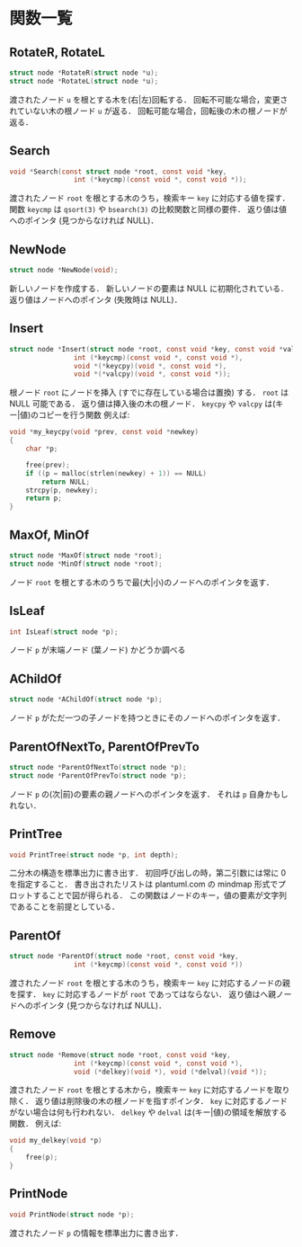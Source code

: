 # 関数一覧

## RotateR, RotateL

```c
struct node *RotateR(struct node *u);
struct node *RotateL(struct node *u);
```

渡されたノード `u` を根とする木を(右|左)回転する．
回転不可能な場合，変更されていない木の根ノード `u` が返る．
回転可能な場合，回転後の木の根ノードが返る．

## Search

```c
void *Search(const struct node *root, const void *key,
				int (*keycmp)(const void *, const void *));
```

渡されたノード `root` を根とする木のうち，検索キー `key` に対応する値を探す．
関数 `keycmp` は `qsort(3)` や `bsearch(3)` の比較関数と同様の要件．
返り値は値へのポインタ (見つからなければ NULL)．

## NewNode

```c
struct node *NewNode(void);
```

新しいノードを作成する．
新しいノードの要素は NULL に初期化されている．
返り値はノードへのポインタ (失敗時は NULL)．

## Insert

```c
struct node *Insert(struct node *root, const void *key, const void *value,
				int (*keycmp)(const void *, const void *),
				void *(*keycpy)(void *, const void *),
				void *(*valcpy)(void *, const void *));
```

根ノード `root` にノードを挿入 (すでに存在している場合は置換) する．
`root` は NULL 可能である．
返り値は挿入後の木の根ノード．
`keycpy` や `valcpy` は(キー|値)のコピーを行う関数
例えば:

```c
void *my_keycpy(void *prev, const void *newkey)
{
	char *p;

	free(prev);
	if ((p = malloc(strlen(newkey) + 1)) == NULL)
		return NULL;
	strcpy(p, newkey);
	return p;
}
```

## MaxOf, MinOf

```c
struct node *MaxOf(struct node *root);
struct node *MinOf(struct node *root);
```

ノード `root` を根とする木のうちで最(大|小)のノードへのポインタを返す．

## IsLeaf

```c
int IsLeaf(struct node *p);
```

ノード `p` が末端ノード (葉ノード) かどうか調べる

## AChildOf

```c
struct node *AChildOf(struct node *p);
```

ノード `p` がただ一つの子ノードを持つときにそのノードへのポインタを返す．

## ParentOfNextTo, ParentOfPrevTo

```c
struct node *ParentOfNextTo(struct node *p);
struct node *ParentOfPrevTo(struct node *p);
```

ノード `p` の(次|前)の要素の親ノードへのポインタを返す．
それは `p` 自身かもしれない．

## PrintTree

```c
void PrintTree(struct node *p, int depth);
```

二分木の構造を標準出力に書き出す．
初回呼び出しの時，第二引数には常に 0 を指定すること．
書き出されたリストは plantuml.com の mindmap 形式でプロットすることで図が得られる．
この関数はノードのキー，値の要素が文字列であることを前提としている．

## ParentOf

```c
struct node *ParentOf(struct node *root, const void *key,
				int (*keycmp)(const void *, const void *))
```

渡されたノード `root` を根とする木のうち，検索キー `key` に対応するノードの親を探す．
`key` に対応するノードが `root` であってはならない．
返り値はへ親ノードへのポインタ (見つからなければ NULL)．

## Remove

```c
struct node *Remove(struct node *root, const void *key,
				int (*keycmp)(const void *, const void *),
				void (*delkey)(void *), void (*delval)(void *));
```

渡されたノード `root` を根とする木から，検索キー `key` に対応するノードを取り除く．
返り値は削除後の木の根ノードを指すポインタ．
`key` に対応するノードがない場合は何も行われない．
`delkey` や `delval` は(キー|値)の領域を解放する関数．
例えば:

```c
void my_delkey(void *p)
{
	free(p);
}
```

## PrintNode

```c
void PrintNode(struct node *p);
```

渡されたノード `p` の情報を標準出力に書き出す．
